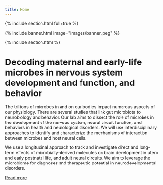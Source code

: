 ```yaml
---
title: Home
---
```

{% include section.html full=true %}

{% include banner.html image="images/banner.jpeg" %}

{% include section.html %}
# Decoding maternal and early-life microbes in nervous system development and function, and behavior

The trillions of microbes in and on our bodies impact numerous aspects of our physiology. There are several studies that link gut microbiota to neurobiology and behavior. Our lab aims to dissect the role of microbes in the development of the nervous system, neural circuit function, and behaviors in health and neurological disorders. We will use interdisciplinary approaches to identify and characterize the mechanisms of interaction between microbes and host neural cells. 

We use a longitudinal approach to track and investigate direct and long-term effects of microbially-derived molecules on brain development in utero and early postnatal life, and adult neural circuits. We aim to leverage the microbiome for diagnoses and therapeutic potential in neurodevelopmental disorders.

[Read more](research)
